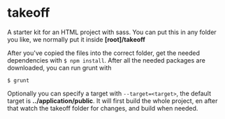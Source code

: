 takeoff
=======

A starter kit for an HTML project with sass. You can put this in any folder you like, we normally put it inside **[root]/takeoff**

After you've copied the files into the correct folder, get the needed dependencies with `$ npm install`. After all the needed packages are downloaded, you can run grunt with

```
$ grunt
```

Optionally you can specify a target with `--target=<target>`, the default target is **../application/public**. It will first build the whole project, en after that watch the takeoff folder for changes, and build when needed.

